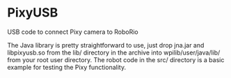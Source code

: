 # PixyUSB
USB code to connect Pixy camera to RoboRio

The Java library is pretty straightforward to use, just drop jna.jar and libpixyusb.so from the lib/ directory in the archive into wpilib/user/java/lib/ from your root user directory. The robot code in the src/ directory is a basic example for testing the Pixy functionality.

